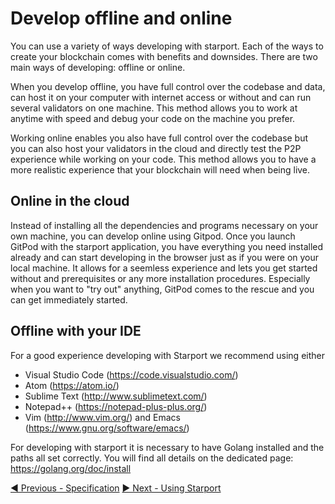# Develop offline and online

You can use a variety of ways developing with starport. Each of the ways to create your blockchain comes with benefits and downsides. There are two main ways of developing: offline or online.

When you develop offline, you have full control over the codebase and data, can host it on your computer with internet access or without and can run several validators on one machine. This method allows you to work at anytime with speed and debug your code on the machine you prefer.

Working online enables you also have full control over the codebase but you can also host your validators in the cloud and directly test the P2P experience while working on your code. This method allows you to have a more realistic experience that your blockchain will need when being live.

## Online in the cloud

Instead of installing all the dependencies and programs necessary on your own machine, you can develop online using Gitpod.
Once you launch GitPod with the starport application, you have everything you need installed already and can start developing in the browser just as if you were on your local machine. It allows for a seemless experience and lets you get started without and prerequisites or any more installation procedures.
Especially when you want to "try out" anything, GitPod comes to the rescue and you can get immediately started.

## Offline with your IDE

For a good experience developing with Starport we recommend using either

- Visual Studio Code (https://code.visualstudio.com/)
- Atom (https://atom.io/)
- Sublime Text (http://www.sublimetext.com/)
- Notepad++ (https://notepad-plus-plus.org/)
- Vim (http://www.vim.org/) and Emacs (https://www.gnu.org/software/emacs/)

For developing with starport it is necessary to have Golang installed and the paths all set correctly.
You will find all details on the dedicated page: https://golang.org/doc/install

[◀️ Previous - Specification](../../01_introduction/02_documentation_specification/02_documentation_specification.md) [▶️ Next - Using Starport](../../02_using_starport/01_using_starport/01_using_starport.md)  